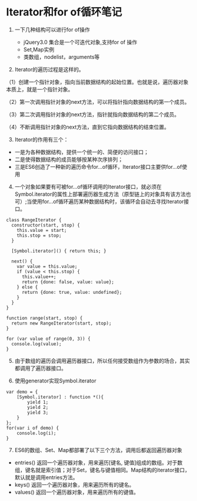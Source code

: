 # Iterator和for of循环笔记

1. 一下几种结构可以进行for of操作
    - jQuery3.0 集合是一个可迭代对象,支持for of 操作
    - Set,Map实例
    - 类数组，nodelist，arguments等

2. Iterator的遍历过程是这样的。

（1）创建一个指针对象，指向当前数据结构的起始位置。也就是说，遍历器对象本质上，就是一个指针对象。

（2）第一次调用指针对象的next方法，可以将指针指向数据结构的第一个成员。

（3）第二次调用指针对象的next方法，指针就指向数据结构的第二个成员。

（4）不断调用指针对象的next方法，直到它指向数据结构的结束位置。

3. Iterator的作用有三个：
- 一是为各种数据结构，提供一个统一的、简便的访问接口；
- 二是使得数据结构的成员能够按某种次序排列；
- 三是ES6创造了一种新的遍历命令for...of循环，Iterator接口主要供for...of使用

4. 一个对象如果要有可被for...of循环调用的Iterator接口，就必须在Symbol.iterator的属性上部署遍历器生成方法（原型链上的对象具有该方法也可）;当使用for...of循环遍历某种数据结构时，该循环会自动去寻找Iterator接口。
```
class RangeIterator {
  constructor(start, stop) {
    this.value = start;
    this.stop = stop;
  }

  [Symbol.iterator]() { return this; }

  next() {
    var value = this.value;
    if (value < this.stop) {
      this.value++;
      return {done: false, value: value};
    } else {
      return {done: true, value: undefined};
    }
  }
}

function range(start, stop) {
  return new RangeIterator(start, stop);
}

for (var value of range(0, 3)) {
  console.log(value);
}
```

5. 由于数组的遍历会调用遍历器接口，所以任何接受数组作为参数的场合，其实都调用了遍历器接口。

6. 使用generator实现Symbol.iterator
```
var demo = {
    [Symbol.iterator] : function *(){
        yield 1;
        yield 2;
        yield 3;
    }
};
for(var i of demo) {
    console.log(i);
}
```

7. ES6的数组、Set、Map都部署了以下三个方法，调用后都返回遍历器对象
- entries() 返回一个遍历器对象，用来遍历[键名, 键值]组成的数组。对于数组，键名就是索引值；对于Set，键名与键值相同。Map结构的iterator接口，默认就是调用entries方法。
- keys() 返回一个遍历器对象，用来遍历所有的键名。
- values() 返回一个遍历器对象，用来遍历所有的键值。